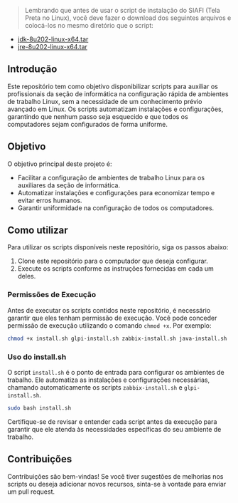 >Lembrando que antes de usar o script de instalação do SIAFI (Tela Preta no Linux), você deve fazer o download dos seguintes arquivos e colocá-los no mesmo diretório que o script:

- [jdk-8u202-linux-x64.tar](https://bit.ly/3RvHdNz)
- [jre-8u202-linux-x64.tar](https://bit.ly/3xmHkUX)

## Introdução

Este repositório tem como objetivo disponibilizar scripts para auxiliar os profissionais da seção de informática na configuração rápida de ambientes de trabalho Linux, sem a necessidade de um conhecimento prévio avançado em Linux. Os scripts automatizam instalações e configurações, garantindo que nenhum passo seja esquecido e que todos os computadores sejam configurados de forma uniforme.

## Objetivo

O objetivo principal deste projeto é:

- Facilitar a configuração de ambientes de trabalho Linux para os auxiliares da seção de informática.
- Automatizar instalações e configurações para economizar tempo e evitar erros humanos.
- Garantir uniformidade na configuração de todos os computadores.

## Como utilizar

Para utilizar os scripts disponíveis neste repositório, siga os passos abaixo:

1. Clone este repositório para o computador que deseja configurar.
2. Execute os scripts conforme as instruções fornecidas em cada um deles.

### Permissões de Execução

Antes de executar os scripts contidos neste repositório, é necessário garantir que eles tenham permissão de execução. Você pode conceder permissão de execução utilizando o comando `chmod +x`. Por exemplo:

```bash
chmod +x install.sh glpi-install.sh zabbix-install.sh java-install.sh
```
### Uso do install.sh

O script `install.sh` é o ponto de entrada para configurar os ambientes de trabalho. Ele automatiza as instalações e configurações necessárias, chamando automaticamente os scripts `zabbix-install.sh` e `glpi-install.sh`.

```bash
sudo bash install.sh
```

Certifique-se de revisar e entender cada script antes da execução para garantir que ele atenda às necessidades específicas do seu ambiente de trabalho.

## Contribuições

Contribuições são bem-vindas! Se você tiver sugestões de melhorias nos scripts ou deseja adicionar novos recursos, sinta-se à vontade para enviar um pull request.

